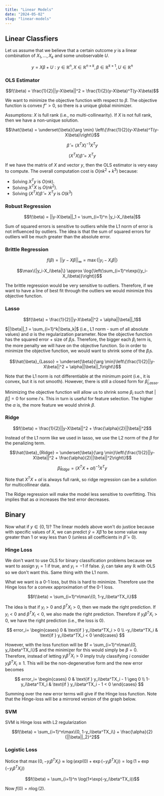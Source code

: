 ```yaml
---
title: "Linear Models"
date: "2024-05-02"
slug: "linear-models"
---
```

## Linear Classfiers

Let us assume that we believe that a certain outcome $y$ is a linear combination of $X_1, \dots ,X_k$ and some unobservable $U$.

$$y = X\beta + U: y \in \mathbb{R}^n, X \in \mathbb{R}^{n\times k}, \beta \in \mathbb{R}^{k \times 1}, U \in \mathbb{R}^n$$

### OLS Estimator

$$f(\beta) = \frac{1}{2}||y-X\beta||^2 = \frac{1}{2}(y-X\beta)^T(y-X\beta)$$

We want to minimize the objective function with respect to $\beta$. The objective function is convex $f'' > 0$, so there is a unique global minimizer.

Assumptions: $X$ is full rank (i.e., no multi-collinearity). If $X$ is not full rank, then we have a non-unique solution.

$$\hat{\beta} = \underset{\beta}{\arg \min} \left\{\frac{1}{2}(y-X\beta)^T(y-X\beta)\right\}$$

$$\hat{\beta} = (X^TX)^{-1}X^Ty$$

$$(X^TX)\hat{\beta} = X^Ty$$

If we have the matrix of $X$ and vector $y$, then the OLS estimator is very easy to compute. The overall computation cost is $O(nk^2 + k^3)$ because:

- Solving $X^Ty$ is $O(nk)$.
- Solving $X^TX$ is $O(nk^2)$.
- Solving $(X^TX)\hat{\beta} = X^Ty$ is $O(k^3)$

### Robust Regression

$$f(\beta) = ||y-X\beta||_1 = \sum_{i=1}^n |y_i-X_i\beta|$$

Sum of squared errors is sensitive to outliers while the L1 norm of error is not influenced by outliers. The idea is that the sum of squared errors for outliers will be much greater than the absolute error.

### Brittle Regression

$$f(\beta) = ||y-X\beta||_\infty = \max\{|y_i-X_i\beta|\}$$

$$\max\{|y_i-X_i\beta|\} \approx \log{\left(\sum_{i=1}^n\exp{(y_i-X_i\beta)}\right)}$$

The brittle regression would be very sensitive to outliers. Therefore, if we want to have a line of best fit through the outliers we would minimize this objective function.

### Lasso

$$f(\beta) = \frac{1}{2}||y-X\beta||^2 + \alpha||\beta||_1$$

$||\beta||_1 = \sum_{i=1}^k|\beta_k|$ (i.e., L1 norm - sum of all absolute values) and $\alpha$ is the regularization parameter. Now the objective function has the squared error + size of $\beta_i$s. Therefore, the bigger each $\beta_i$ term is, the more penalty we will have on the objective function. So in order to minimize the objective function, we would want to shrink some of the $\beta_i$s.

$$\hat{\beta}_{Lasso} = \underset{\beta}{\arg \min}\left\{\frac{1}{2}||y-X\beta||^2 + \alpha||\beta||_1\right\}$$

Note that the L1 norm is not differentiable at the minimum point (i.e., it is convex, but it is not smooth). However, there is still a closed form for $\hat{\beta}_{Lasso}$.

Minimizing the objective function will allow us to shrink some $\beta_i$ such that $|\hat{\beta}_i| = 0$ for some $i$'s. This in turn is useful for feature selection. The higher the $\alpha$ is, the more feature we would shrink $\beta$.

### Ridge

$$f(\beta) = \frac{1}{2}||y-X\beta||^2 + \frac{\alpha}{2}||\beta||^2$$

Instead of the L1 norm like we used in lasso, we use the L2 norm of the $\beta$ for the penalizing term.

$$\hat{\beta}_{Ridge} = \underset{\beta}{\arg \min}\left\{\frac{1}{2}||y-X\beta||^2 + \frac{\alpha}{2}||\beta||^2\right\}$$

$$\hat{\beta}_{Ridge} = (X^TX + \alpha I)^{-1}X^Ty$$

Note that $X^TX + \alpha I$ is always full rank, so ridge regression can be a solution for multicollinear data.

The Ridge regression will make the model less sensitive to overfitting. This implies that as $\alpha$ increases the test error decreases.

## Binary

Now what if $y\in\{0,1\}$? The linear models above won't do justice because with specific values of $X$, we can predict $\hat{y} = X\hat{\beta}$ to be some value way greater than $1$ or way less than $0$ (unless all coefficients in $\hat{\beta} = 0$).

### Hinge Loss

We don't want to use OLS for binary classification problems because we want to assign $y_i = 1$ if true, and $y_i = -1$ if false. $\hat{y}_i$ can take any $\mathbb{R}$ with OLS so we don't want this. Same thing with the L1 norm.

What we want is a 0-1 loss, but this is hard to minimize. Therefore use the Hinge loss for a convex approximation of the 0-1 loss.

$$f(\beta) = \sum_{i=1}^n\max\{0, 1-y_i\beta^TX_i\}$$

The idea is that if $y_i > 0$ and $\beta^TX_i > 0$, then we made the right prediction. If $y_i < 0$ and $\beta^TX_i < 0$, we also made the right prediction. Therefore if $y_i\beta^TX_i > 0$, we have the right prediction (i.e., the loss is 0).

$$
    error_i= 
    \begin{cases}
    0 & \text{if } y_i\beta^TX_i > 0 \\
    -y_i\beta^TX_i & \text{if } y_i\beta^TX_i < 0
    \end{cases}
$$

However, with the loss function will be $f = \sum_{i=1}^n\max\{0, y_i\beta^TX_i\}$ and the minimizer for this would simply be $\beta = 0$. Therefore, instead of letting $y_i\beta^TX_i > 0$ imply truly classifying $i$ consider $y_i\beta^TX_i \geq 1$. This will be the non-degenerative form and the new error becomes

$$
    error_i= 
    \begin{cases}
    0 & \text{if } y_i\beta^TX_i - 1 \geq 0 \\
    1-y_i\beta^TX_i & \text{if } y_i\beta^TX_i - 1 < 0
    \end{cases}
$$

Summing over the new error terms will give if the Hinge loss function. Note that the Hinge-loss will be a mirrored version of the graph below.

### SVM

SVM is Hinge loss with L2 regularization

$$f(\beta) = \sum_{i=1}^n\max\{0, 1-y_i\beta^TX_i\} + \frac{\alpha}{2}{||\beta||_2}^2$$

### Logistic Loss

Notice that $\max\{0, -y_i\beta^TX_i\} \approx \log(exp(0)+\exp(-y_i\beta^TX_i)) = \log(1+\exp(-y_i\beta^TX_i))$

$$f(\beta) = \sum_{i=1}^n \log(1+\exp(-y_i\beta^TX_i))$$

Now $f(0) = n\log(2)$.